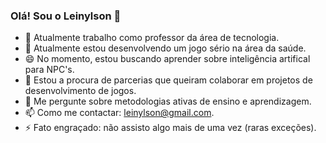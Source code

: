 ### Olá! Sou o Leinylson 👋

- 🔭 Atualmente trabalho como professor da área de tecnologia.
- 🌱 Atualmente estou desenvolvendo um jogo sério na área da saúde.
- 😄 No momento, estou buscando aprender sobre inteligência artifical para NPC's.
- 👯 Estou a procura de parcerias que queiram colaborar em projetos de desenvolvimento de jogos.
- 💬 Me pergunte sobre metodologias ativas de ensino e aprendizagem.
- 📫 Como me contactar: leinylson@gmail.com.
- ⚡ Fato engraçado: não assisto algo mais de uma vez (raras exceções).

